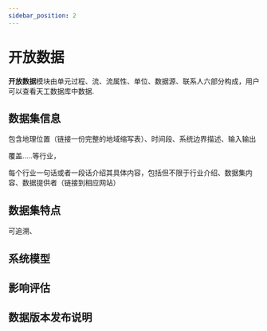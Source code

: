 ```yaml
---
sidebar_position: 2
---
```


# 开放数据

**开放数据**模块由单元过程、流、流属性、单位、数据源、联系人六部分构成，用户可以查看天工数据库中数据.

## 数据集信息

包含地理位置（链接一份完整的地域缩写表）、时间段、系统边界描述、输入输出

覆盖.....等行业，

每个行业一句话或者一段话介绍其具体内容，包括但不限于行业介绍、数据集内容、数据提供者（链接到相应网站）

## 数据集特点

可追溯、

## 系统模型

## 影响评估

## 数据版本发布说明
